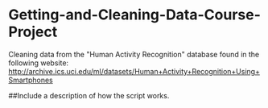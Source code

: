 # Getting-and-Cleaning-Data-Course-Project
Cleaning data from the "Human Activity Recognition" database found in the following website: http://archive.ics.uci.edu/ml/datasets/Human+Activity+Recognition+Using+Smartphones

##Include a description of how the script works.
